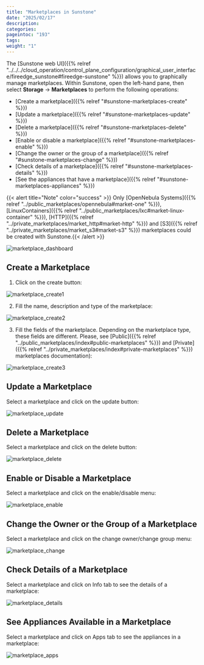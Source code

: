 ```yaml
---
title: "Marketplaces in Sunstone"
date: "2025/02/17"
description:
categories:
pageintoc: "193"
tags:
weight: "1"
---
```


<a id="sunstone-marketplaces"></a>

<!--# Managing Marketplaces in Sunstone -->

The [Sunstone web UI]({{% relref "../../../cloud_operation/control_plane_configuration/graphical_user_interface/fireedge_sunstone#fireedge-sunstone" %}}) allows you to graphically manage marketplaces. Within Sunstone, open the left-hand pane, then select **Storage** -> **Marketplaces** to perform the following operations:

* [Create a marketplace]({{% relref "#sunstone-marketplaces-create" %}})
* [Update a marketplace]({{% relref "#sunstone-marketplaces-update" %}})
* [Delete a marketplace]({{% relref "#sunstone-marketplaces-delete" %}})
* [Enable or disable a marketplace]({{% relref "#sunstone-marketplaces-enable" %}})
* [Change the owner or the group of a marketplace]({{% relref "#sunstone-marketplaces-change" %}})
* [Check details of a marketplace]({{% relref "#sunstone-marketplaces-details" %}})
* [See the appliances that have a marketplace]({{% relref "#sunstone-marketplaces-appliances" %}})

{{< alert title="Note" color="success" >}}
Only [OpenNebula Systems]({{% relref "../public_marketplaces/opennebula#market-one" %}}), [LinuxContainers]({{% relref "../public_marketplaces/lxc#market-linux-container" %}}), [HTTP]({{% relref "../private_marketplaces/market_http#market-http" %}}) and [S3]({{% relref "../private_marketplaces/market_s3#market-s3" %}}) marketplaces could be created with Sunstone.{{< /alert >}} 

![marketplace_dashboard](/images/marketplaces/dashboard.png)

<a id="sunstone-marketplaces-create"></a>

## Create a Marketplace

1. Click on the create button:

![marketplace_create1](/images/marketplaces/create_1.png)

2. Fill the name, description and type of the marketplace:

![marketplace_create2](/images/marketplaces/create_2.png)

3. Fill the fields of the marketplace. Depending on the marketplace type, these fields are different. Please, see [Public]({{% relref "../public_marketplaces/index#public-marketplaces" %}}) and [Private]({{% relref "../private_marketplaces/index#private-marketplaces" %}}) marketplaces documentation):

![marketplace_create3](/images/marketplaces/create_3.png)

<a id="sunstone-marketplaces-update"></a>

## Update a Marketplace

Select a marketplace and click on the update button:

![marketplace_update](/images/marketplaces/update.png)

<a id="sunstone-marketplaces-delete"></a>

## Delete a Marketplace

Select a marketplace and click on the delete button:

![marketplace_delete](/images/marketplaces/delete.png)

<a id="sunstone-marketplaces-enable"></a>

## Enable or Disable a Marketplace

Select a marketplace and click on the enable/disable menu:

![marketplace_enable](/images/marketplaces/enable.png)

<a id="sunstone-marketplaces-change"></a>

## Change the Owner or the Group of a Marketplace

Select a marketplace and click on the change owner/change group menu:

![marketplace_change](/images/marketplaces/change.png)

<a id="sunstone-marketplaces-details"></a>

## Check Details of a Marketplace

Select a marketplace and click on Info tab to see the details of a marketplace:

![marketplace_details](/images/marketplaces/details.png)

<a id="sunstone-marketplaces-appliances"></a>

## See Appliances Available in a Marketplace

Select a marketplace and click on Apps tab to see the appliances in a marketplace:

![marketplace_apps](/images/marketplaces/apps.png)
